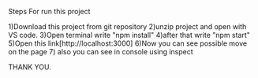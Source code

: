 
Steps For run this project

1)Download this project from git repository
2)unzip project and open with VS code.
3)Open terminal write "npm install"
4)after that write "npm start"
5)Open this link[http://localhost:3000]
6)Now you can see possible move on the page
7) also you can see in console using inspect

THANK YOU.